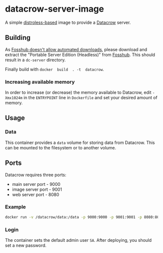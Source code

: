 # datacrow-server-image

A simple [distroless-based](https://github.com/GoogleContainerTools/distroless) image to provide a [Datacrow](http://www.datacrow.net/) server.

## Building

As [Fosshub doesn't allow automated downloads](https://macmule.com/2019/03/17/fosshub-autopkg/), please download and extract the "Portable Server Edition  (Headless)" from [Fosshub](https://www.fosshub.com/Data-Crow.html).
This should result in a `dc-server`  directory.

Finally build with `docker  build  . -t  datacrow`.

### Increasing available memory

In  order to increase (or  decrease) the  memory available to Datacrow, edit `-Xmx1024m` in the  `ENTRYPOINT` line in `Dockerfile` and set your  desired amount of memory.

## Usage

### Data

This container provides a `data` volume for storing data from Datacrow.
This can be mounted to the filesystem or to another volume.

## Ports

Datacrow requires  three ports:

* main server port - 9000
* image server port - 9001
* web server port - 8080

### Example

```bash
docker run -v /datacrow/data:/data -p 9000:9000 -p 9001:9001 -p 8080:8080  datacrow
```

### Login

The container sets the default admin user `SA`.
After  deploying, you should set a new password.
